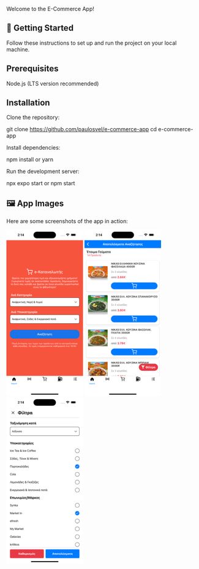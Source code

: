 Welcome to the E-Commerce App!

## 🚀 Getting Started

Follow these instructions to set up and run the project on your local machine.

## Prerequisites

Node.js (LTS version recommended)

## Installation

Clone the repository:

git clone https://github.com/paulosvel/e-commerce-app
cd e-commerce-app

Install dependencies:

npm install or yarn

Run the development server:

npx expo start or npm start

## 🖼️ App Images

Here are some screenshots of the app in action:

<img src="app_imgs/first_screen.png" alt="First Screen" width="200">
<img src="app_imgs/second_screen.png" alt="Second Screen" width="200">
<img src="app_imgs/third_screen.png" alt="Third Screen" width="200">
